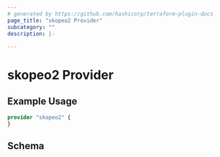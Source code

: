 ```yaml
---
# generated by https://github.com/hashicorp/terraform-plugin-docs
page_title: "skopeo2 Provider"
subcategory: ""
description: |-
  
---
```


# skopeo2 Provider



## Example Usage

```terraform
provider "skopeo2" {
}
```

<!-- schema generated by tfplugindocs -->
## Schema
